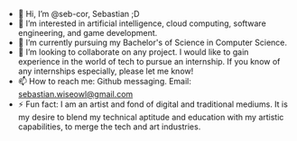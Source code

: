 - 👋 Hi, I’m @seb-cor, Sebastian ;D
- 👀 I’m interested in artificial intelligence, cloud computing, software engineering, and game development.
- 🌱 I’m currently pursuing my Bachelor's of Science in Computer Science.
- 💞️ I’m looking to collaborate on any project. I would like to gain experience in the world of tech to pursue an internship. If you know of any internships especially, please let me know!
- 📫 How to reach me: Github messaging. Email: sebastian.wiseowl@gmail.com
- ⚡ Fun fact: I am an artist and fond of digital and traditional mediums. It is my desire to blend my technical aptitude and education with my artistic capabilities, to merge the tech and art industries.

<!---
seb-cor/seb-cor is a ✨ special ✨ repository because its `README.md` (this file) appears on your GitHub profile.
You can click the Preview link to take a look at your changes.
--->
